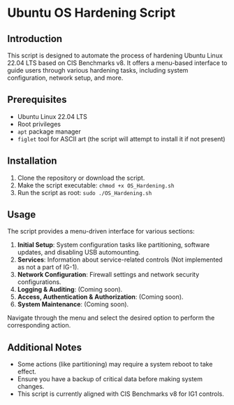 # Ubuntu OS Hardening Script

## Introduction
This script is designed to automate the process of hardening Ubuntu Linux 22.04 LTS based on CIS Benchmarks v8. It offers a menu-based interface to guide users through various hardening tasks, including system configuration, network setup, and more.

## Prerequisites
- Ubuntu Linux 22.04 LTS
- Root privileges
- `apt` package manager
- `figlet` tool for ASCII art (the script will attempt to install it if not present)

## Installation
1. Clone the repository or download the script.
2. Make the script executable: `chmod +x OS_Hardening.sh`
3. Run the script as root: `sudo ./OS_Hardening.sh`

## Usage
The script provides a menu-driven interface for various sections:
1. **Initial Setup**: System configuration tasks like partitioning, software updates, and disabling USB automounting.
2. **Services**: Information about service-related controls (Not implemented as not a part of IG-1).
3. **Network Configuration**: Firewall settings and network security configurations.
4. **Logging & Auditing**: (Coming soon).
5. **Access, Authentication & Authorization**: (Coming soon).
6. **System Maintenance**: (Coming soon).

Navigate through the menu and select the desired option to perform the corresponding action.

## Additional Notes
- Some actions (like partitioning) may require a system reboot to take effect.
- Ensure you have a backup of critical data before making system changes.
- This script is currently aligned with CIS Benchmarks v8 for IG1 controls.
